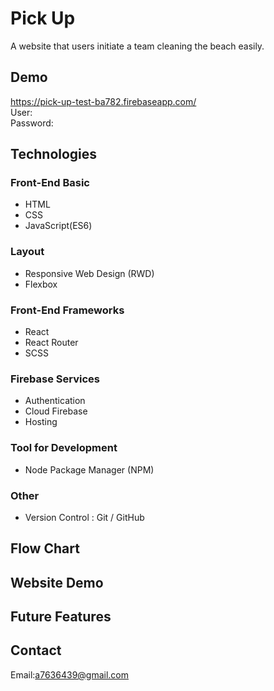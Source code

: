 # Pick Up

A website that users initiate a team cleaning the beach easily.
## Demo

https://pick-up-test-ba782.firebaseapp.com/<br>
User:<br>
Password:<br>

## Technologies

### Front-End Basic
- HTML
- CSS
- JavaScript(ES6)

### Layout
- Responsive Web Design (RWD)
- Flexbox 

### Front-End Frameworks
- React
- React Router
- SCSS

### Firebase Services
- Authentication
- Cloud Firebase
- Hosting

### Tool for Development
- Node Package Manager (NPM)

### Other
- Version Control : Git / GitHub


## Flow Chart

## Website Demo

## Future Features

## Contact

Email:a7636439@gmail.com
